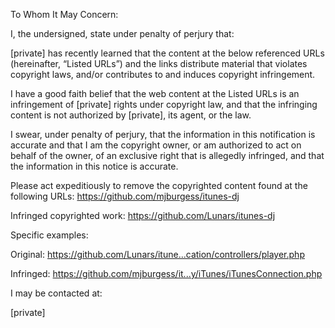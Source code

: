
To Whom It May Concern:

I, the undersigned, state under penalty of perjury that:

[private] has recently learned that the content at the below
referenced URLs (hereinafter, “Listed URLs”) and the links distribute
material that violates copyright laws, and/or contributes to and induces
copyright infringement.

I have a good faith belief that the web content at the Listed URLs is an
infringement of [private] rights under copyright law, and that the
infringing content is not authorized by [private], its agent, or the law.

I swear, under penalty of perjury, that the information in this
notification is accurate and that I am the copyright owner, or am
authorized to act on behalf of the owner, of an exclusive right that is
allegedly infringed, and that the information in this notice is accurate.

Please act expeditiously to remove the copyrighted content found at
the following URLs:
https://github.com/mjburgess/itunes-dj

Infringed copyrighted work:
https://github.com/Lunars/itunes-dj

Specific examples:

Original:
https://github.com/Lunars/itune...cation/controllers/player.php

Infringed:
https://github.com/mjburgess/it...y/iTunes/iTunesConnection.php

I may be contacted at:

[private]


